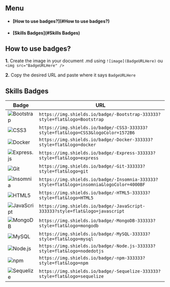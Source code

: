 ## Menu

- #### [How to use badges?](#How to use badges?)
- #### [Skills Badges](#Skills Badges)

## How to use badges?

 **1.** Create the image in your document .md using `![image](BadgeURLHere)` ou `<img src="BadgeURLHere" />`
 
 **2.** Copy the desired URL and paste where it says  `BadgeURLHere`

## Skills Badges
|Badge| URL |
|--|--|
| ![Bootstrap](https://img.shields.io/badge/-Bootstrap-333333?style=flat&logo=Bootstrap)|`https://img.shields.io/badge/-Bootstrap-333333?style=flat&logo=Bootstrap`|
| ![CSS3](https://img.shields.io/badge/-CSS3-333333?style=flat&logo=CSS3&logoColor=1572B6)|`https://img.shields.io/badge/-CSS3-333333?style=flat&logo=CSS3&logoColor=1572B6`|
| ![Docker](https://img.shields.io/badge/-Docker-333333?style=flat&logo=docker)|`https://img.shields.io/badge/-Docker-333333?style=flat&logo=docker`|
| ![Express.js](https://img.shields.io/badge/-Express-333333?style=flat&logo=express)|`https://img.shields.io/badge/-Express-333333?style=flat&logo=express`|
|![Git](https://img.shields.io/badge/-Git-333333?style=flat&logo=git)|`https://img.shields.io/badge/-Git-333333?style=flat&logo=git`|
|![Insomnia](https://img.shields.io/badge/-Insomnia-333333?style=flat&logo=insomnia&logoColor=4000BF)|`https://img.shields.io/badge/-Insomnia-333333?style=flat&logo=insomnia&logoColor=4000BF`|
|![HTML5](https://img.shields.io/badge/-HTML5-333333?style=flat&logo=HTML5)|`https://img.shields.io/badge/-HTML5-333333?style=flat&logo=HTML5`|
| ![JavaScript](https://img.shields.io/badge/-JavaScript-333333?style=flat&logo=javascript)|`https://img.shields.io/badge/-JavaScript-333333?style=flat&logo=javascript`|
| ![MongoDB](https://img.shields.io/badge/-MongoDB-333333?style=flat&logo=mongodb)|`https://img.shields.io/badge/-MongoDB-333333?style=flat&logo=mongodb`|
| ![MySQL](https://img.shields.io/badge/-MySQL-333333?style=flat&logo=mysql)|`https://img.shields.io/badge/-MySQL-333333?style=flat&logo=mysql`|
| ![Node.js](https://img.shields.io/badge/-Node.js-333333?style=flat&logo=nodedotjs)|`https://img.shields.io/badge/-Node.js-333333?style=flat&logo=nodedotjs`|
| ![npm](https://img.shields.io/badge/-npm-333333?style=flat&logo=npm)|`https://img.shields.io/badge/-npm-333333?style=flat&logo=npm`|
| ![Sequelize](https://img.shields.io/badge/-Sequelize-333333?style=flat&logo=sequelize)|`https://img.shields.io/badge/-Sequelize-333333?style=flat&logo=sequelize`|